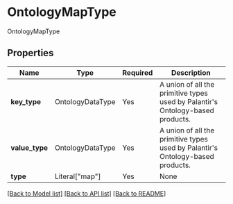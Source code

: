 # OntologyMapType

OntologyMapType

## Properties
| Name | Type | Required | Description |
| ------------ | ------------- | ------------- | ------------- |
**key_type** | OntologyDataType | Yes | A union of all the primitive types used by Palantir's Ontology-based products.  |
**value_type** | OntologyDataType | Yes | A union of all the primitive types used by Palantir's Ontology-based products.  |
**type** | Literal["map"] | Yes | None |


[[Back to Model list]](../../README.md#documentation-for-models) [[Back to API list]](../../README.md#documentation-for-api-endpoints) [[Back to README]](../../README.md)
